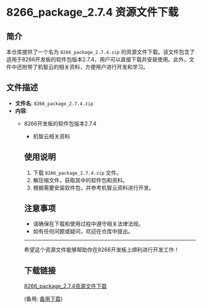 # 8266_package_2.7.4 资源文件下载

## 简介
本仓库提供了一个名为 `8266_package_2.7.4.zip` 的资源文件下载。该文件包含了适用于8266开发板的软件包版本2.7.4，用户可以直接下载并安装使用。此外，文件中还附带了机智云的相关资料，方便用户进行开发和学习。

## 文件描述
- **文件名**: `8266_package_2.7.4.zip`
- **内容**: 
  - 8266开发板的软件包版本2.7.4
    - 机智云相关资料

    ## 使用说明
    1. 下载 `8266_package_2.7.4.zip` 文件。
    2. 解压缩文件，获取其中的软件包和资料。
    3. 根据需要安装软件包，并参考机智云资料进行开发。

    ## 注意事项
    - 请确保在下载和使用过程中遵守相关法律法规。
    - 如有任何问题或疑问，欢迎在仓库中提出。

    ---

    希望这个资源文件能够帮助你在8266开发板上顺利进行开发工作！

    ## 下载链接
    [8266_package_2.7.4资源文件下载](https://pan.quark.cn/s/1a699ed0df1b) 

    (备用: [备用下载](https://pan.baidu.com/s/16532YkQiNulc7ufvXq4MrA?pwd=1234
    ))
